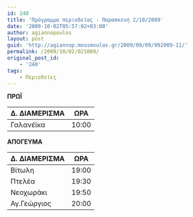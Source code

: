 ```yaml
---
id: 240
title: 'Πρόγραμμα περιοδείας - Παρασκευή 2/10/2009'
date: '2009-10-02T05:57:02+03:00'
author: agiannopoulos
layout: post
guid: 'http://agiannop.mousmoulas.gr/2009/09/09/992009-11/'
permalink: /2009/10/02/021009/
original_post_id:
    - '240'
tags:
    - Περιοδείες
---
```


**ΠΡΩΪ**

| Δ. ΔΙΑΜΕΡΙΣΜΑ | ΩΡΑ |
|---|---|
| Γαλανέϊκα | 10:00 |


**ΑΠΟΓΕΥΜΑ**

| Δ. ΔΙΑΜΕΡΙΣΜΑ | ΩΡΑ |
|---|---|
| Βίτωλη | 19:00 |
| Πτελέα | 19:30 |
| Νεοχωράκι | 19:50 |
| Αγ.Γεώργιος | 20:00 |